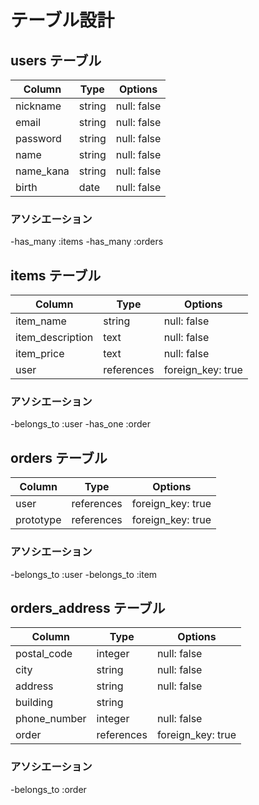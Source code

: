 # テーブル設計

## users テーブル

| Column     | Type   | Options     |
| ---------- | ------ | ----------- |
| nickname   | string | null: false |
| email      | string | null: false |
| password   | string | null: false |
| name       | string | null: false |
| name_kana  | string | null: false |
| birth      | date   | null: false |

### アソシエーション

-has_many :items
-has_many :orders

## items テーブル

| Column           | Type       | Options           |
| -----------------| -----------| ----------------- |
| item_name        | string     | null: false       |
| item_description | text       | null: false       |
| item_price       | text       | null: false       |
| user             | references | foreign_key: true |


### アソシエーション

-belongs_to :user
-has_one    :order

## orders テーブル

| Column    | Type       | Options           |
| --------- | ---------- | ------------------|
| user      | references | foreign_key: true |
| prototype | references | foreign_key: true |

### アソシエーション

-belongs_to :user
-belongs_to :item

## orders_address テーブル

| Column       | Type       | Options           |
| -------------| -----------| ------------------|
| postal_code  | integer    | null: false       |
| city         | string     | null: false       |
| address      | string     | null: false       |
| building     | string     |                   |
| phone_number | integer    | null: false       |
| order        | references | foreign_key: true |

### アソシエーション

-belongs_to :order